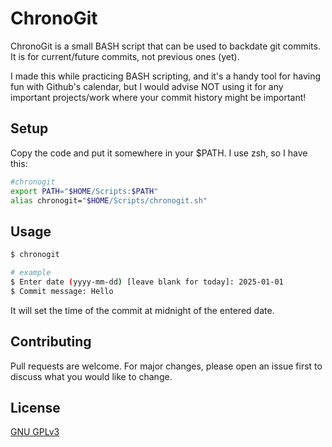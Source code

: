 # ChronoGit

ChronoGit is a small BASH script that can be used to backdate git commits. It is for current/future commits, not previous ones (yet).

I made this while practicing BASH scripting, and it's a handy tool for having fun with Github's calendar, but I would advise NOT using it for any important projects/work where your commit history might be important!

## Setup

Copy the code and put it somewhere in your $PATH. I use zsh, so I have this:

```zsh
#chronogit
export PATH="$HOME/Scripts:$PATH"
alias chronogit="$HOME/Scripts/chronogit.sh"
```

## Usage

```bash
$ chronogit
```

```bash
# example
$ Enter date (yyyy-mm-dd) [leave blank for today]: 2025-01-01
$ Commit message: Hello
```

It will set the time of the commit at midnight of the entered date.

## Contributing

Pull requests are welcome. For major changes, please open an issue first
to discuss what you would like to change.

## License

[GNU GPLv3](https://www.gnu.org/licenses/gpl-3.0.html#license-text)
